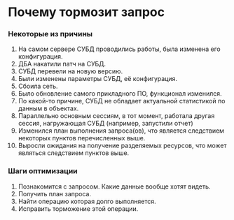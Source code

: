 # Почему тормозит запрос

### Некоторые из причины
  1. На самом сервере СУБД проводились работы, была изменена его конфигурация.
  2. ДБА накатили патч на СУБД.
  3. СУБД перевели на новую версию.
  4. Были изменены параметры СУБД, её конфигурация.
  5. Сбоила сеть.
  6. Было обновление самого прикладного ПО, функционал изменился.
  7. По какой-то причине, СУБД не обладает актуальной статистикой по данным в объектах.
  8. Параллельно основным сессиям, в тот момент, работала другая сессия, нагружающая СУБД (например, запустили отчет)
  9. Изменился план выполнения запроса(ов), что является следствием некоторых пунктов перечисленных выше.
  10. Выросли ожидания на получение разделяемых ресурсов, что может являться следствием пунктов выше.
  

### Шаги оптимизации
  1. Познакомится с запросом. Какие данные вообще хотят видеть. 
  2. Получить план запроса. 
  3. Найти операцию которая долго выполняется.
  4. Исправить торможение этой операции.
